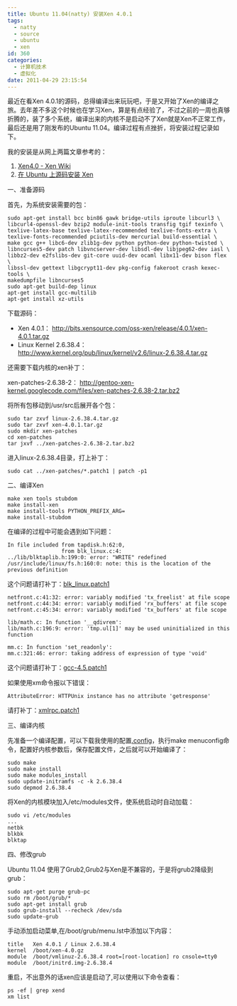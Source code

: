 ```yaml
---
title: Ubuntu 11.04(natty) 安装Xen 4.0.1
tags:
  - natty
  - source
  - ubuntu
  - xen
id: 360
categories:
  - 计算机技术
  - 虚拟化
date: 2011-04-29 23:15:54
---
```


最近在看Xen 4.0.1的源码，总得编译出来玩玩吧，于是又开始了Xen的编译之旅。去年差不多这个时候也在学习Xen，算是有点经验了，不过之前的一周也真够折腾的，装了多个系统，编译出来的内核不是启动不了Xen就是Xen不正常工作，最后还是用了刚发布的Ubuntu 11.04。编译过程有点挫折，将安装过程记录如下。

<!--more-->

我的安装是从网上两篇文章参考的：
1. [Xen4.0 - Xen Wiki](http://wiki.xensource.com/xenwiki/Xen4.0)
2. [在 Ubuntu 上源码安装 Xen](http://www.vpsee.com/2010/04/install-xen-on-ubuntu-from-source/)

一、准备源码

首先，为系统安装需要的包：

```
sudo apt-get install bcc bin86 gawk bridge-utils iproute libcurl3 \
libcurl4-openssl-dev bzip2 module-init-tools transfig tgif texinfo \
texlive-latex-base texlive-latex-recommended texlive-fonts-extra \
texlive-fonts-recommended pciutils-dev mercurial build-essential \
make gcc g++ libc6-dev zlib1g-dev python python-dev python-twisted \
libncurses5-dev patch libvncserver-dev libsdl-dev libjpeg62-dev iasl \
libbz2-dev e2fslibs-dev git-core uuid-dev ocaml libx11-dev bison flex \
libssl-dev gettext libgcrypt11-dev pkg-config fakeroot crash kexec-tools \
makedumpfile libncurses5
sudo apt-get build-dep linux
apt-get install gcc-multilib 
apt-get install xz-utils
```

下载源码：

* Xen 4.0.1： http://bits.xensource.com/oss-xen/release/4.0.1/xen-4.0.1.tar.gz
* Linux Kernel 2.6.38.4： http://www.kernel.org/pub/linux/kernel/v2.6/linux-2.6.38.4.tar.gz

还需要下载内核的xen补丁：

xen-patches-2.6.38-2： http://gentoo-xen-kernel.googlecode.com/files/xen-patches-2.6.38-2.tar.bz2

将所有包移动到/usr/src后展开各个包：

```
sudo tar zxvf linux-2.6.38.4.tar.gz
sudo tar zxvf xen-4.0.1.tar.gz
sudo mkdir xen-patches
cd xen-patches
tar jxvf ../xen-patches-2.6.38-2.tar.bz2
```

进入linux-2.6.38.4目录，打上补丁：

```
sudo cat ../xen-patches/*.patch1 | patch -p1
```

二、编译Xen

```
make xen tools stubdom
make install-xen
make install-tools PYTHON_PREFIX_ARG=
make install-stubdom
```

在编译的过程中可能会遇到如下问题：

```
In file included from tapdisk.h:62:0,
                 from blk_linux.c:4:
../lib/blktaplib.h:199:0: error: "WRITE" redefined
/usr/include/linux/fs.h:160:0: note: this is the location of the previous definition
```

这个问题请打补丁：[blk_linux.patch1](http://file.jeoygin.org/virtualization/xen-4.0.1/blk_linux.patch1)

```
netfront.c:41:32: error: variably modified 'tx_freelist' at file scope 
netfront.c:44:34: error: variably modified 'rx_buffers' at file scope 
netfront.c:45:34: error: variably modified 'tx_buffers' at file scope 

lib/math.c: In function '__qdivrem': 
lib/math.c:196:9: error: 'tmp.ul[1]' may be used uninitialized in this function 

mm.c: In function 'set_readonly': 
mm.c:321:46: error: taking address of expression of type 'void' 
```

这个问题请打补丁：[gcc-4.5.patch1](http://file.jeoygin.org/virtualization/xen-4.0.1/gcc-4.5.patch1)

如果使用xm命令报以下错误：

```
AttributeError: HTTPUnix instance has no attribute 'getresponse'
```

请打补丁：[xmlrpc.patch1](http://file.jeoygin.org/virtualization/xen-4.0.1/xmlrpc.patch1)

三、编译内核

先准备一个编译配置，可以下载我使用的配置[.config](http://file.jeoygin.org/virtualization/xen-4.0.1/.config)，执行make menuconfig命令，配置好内核参数后，保存配置文件，之后就可以开始编译了：

```
sudo make
sudo make install
sudo make modules_install
sudo update-initramfs -c -k 2.6.38.4
sudo depmod 2.6.38.4
```

将Xen的内核模块加入/etc/modules文件，使系统启动时自动加载：

```
sudo vi /etc/modules
...
netbk
blkbk
blktap
```

四、修改grub

Ubuntu 11.04 使用了Grub2,Grub2与Xen是不兼容的，于是将grub2降级到grub：

```
sudo apt-get purge grub-pc
sudo rm /boot/grub/*
sudo apt-get install grub
sudo grub-install --recheck /dev/sda
sudo update-grub
```

手动添加启动菜单,在/boot/grub/menu.lst中添加以下内容：

```
title	Xen 4.0.1 / Linux 2.6.38.4
kernel	/boot/xen-4.0.gz
module	/boot/vmlinuz-2.6.38.4 root=[root-location] ro cnsole=tty0
module	/boot/initrd.img-2.6.38.4
```

重启，不出意外的话xen应该是启动了,可以使用以下命令查看：

```
ps -ef | grep xend
xm list
```

